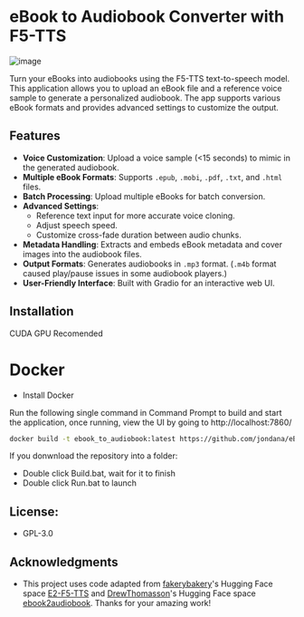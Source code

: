 # eBook to Audiobook Converter with F5-TTS

![image](https://github.com/user-attachments/assets/debc040f-12b5-4431-b782-859c5952b425)


Turn your eBooks into audiobooks using the F5-TTS text-to-speech model. This application allows you to upload an eBook file and a reference voice sample to generate a personalized audiobook. The app supports various eBook formats and provides advanced settings to customize the output.

## Features

- **Voice Customization**: Upload a voice sample (<15 seconds) to mimic in the generated audiobook.
- **Multiple eBook Formats**: Supports `.epub`, `.mobi`, `.pdf`, `.txt`, and `.html` files.
- **Batch Processing**: Upload multiple eBooks for batch conversion.
- **Advanced Settings**:
  - Reference text input for more accurate voice cloning.
  - Adjust speech speed.
  - Customize cross-fade duration between audio chunks.
- **Metadata Handling**: Extracts and embeds eBook metadata and cover images into the audiobook files.
- **Output Formats**: Generates audiobooks in `.mp3` format. (`.m4b` format caused play/pause issues in some audiobook players.)
- **User-Friendly Interface**: Built with Gradio for an interactive web UI.

## Installation

CUDA GPU Recomended 

# Docker

- Install Docker

Run the following single command in Command Prompt to build and start the application, once running, view the UI by going to http://localhost:7860/

```bash
docker build -t ebook_to_audiobook:latest https://github.com/jondana/eBook_to_Audiobook_with_F5-TTS.git && docker run -d -p 7860:7860 --name ebook_to_audiobook_container ebook_to_audiobook:latest && docker logs -f ebook_to_audiobook_container

```

If you donwnload the repository into a folder:

- Double click Build.bat, wait for it to finish
- Double click Run.bat to launch


## License:
- GPL-3.0

## Acknowledgments

- This project uses code adapted from [fakerybakery](https://github.com/fakerybakery)'s Hugging Face space [E2-F5-TTS](https://huggingface.co/spaces/mrfakename/E2-F5-TTS) and [DrewThomasson](https://github.com/DrewThomasson)'s Hugging Face space [ebook2audiobook](https://huggingface.co/spaces/drewThomasson/ebook2audiobook). Thanks for your amazing work!

